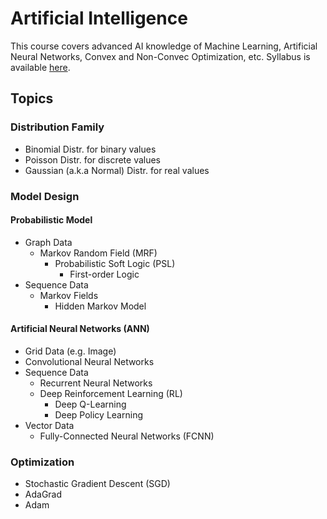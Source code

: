 # Artificial Intelligence
This course covers advanced AI knowledge of Machine Learning, Artificial Neural Networks,
Convex and Non-Convec Optimization, etc. Syllabus is available [here](https://github.com/quocdat32461997/machine-learning-portfolio/blob/master/ai-course/Syllabus.pdf).

## Topics

### Distribution Family
- Binomial Distr. for binary values
- Poisson Distr. for discrete values 
- Gaussian (a.k.a Normal) Distr. for real values

### Model Design
#### Probabilistic Model
- Graph Data
  - Markov Random Field (MRF)
    - Probabilistic Soft Logic (PSL)
      - First-order Logic
- Sequence Data
  - Markov Fields
    - Hidden Markov Model
#### Artificial Neural Networks (ANN)
- Grid Data (e.g. Image)
- Convolutional Neural Networks
- Sequence Data
  - Recurrent Neural Networks
  - Deep Reinforcement Learning (RL)
    - Deep Q-Learning
    - Deep Policy Learning
- Vector Data
  - Fully-Connected Neural Networks (FCNN)

### Optimization
- Stochastic Gradient Descent (SGD)
- AdaGrad
- Adam